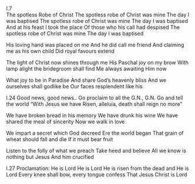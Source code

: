 I.7		
The spotless Robe of Christ
The spotless robe of Christ was mine
The day I was baptised
The spotless robe of Christ was mine
The day I was baptised
And at his feast I took the place
Of those who his call had despised
The spotless robe of Christ was mine
The day I was baptised

His loving  hand was placed on me
And he did call me friend
And claiming me as his own child
Did royal favours extend

The light of Christ now shines through me
His Paschal joy on my brow
With lamp alight the bridegroom shall find
Me always awaiting Him now

What joy to be in Paradise
And share God’s heavenly bliss
And we ourselves shall godlike be
Our faces resplendent like his

I.24
Good news, good news.. Go proclaim to all the G.N., G.N.
Go and tell the world “With Jesus we have
Risen, alleluia, death shall reign no more”

We have broken bread in his memory
We have drunk his wine
We have shared the meal of sincerity
Now we walk in love

We impart a secret which God decreed
Ere the world began
That grain of wheat should fall and die
If it must bear fruit

Listen to the folly of what we preach
Take heed and believe
All we know is nothing but Jesus
And him crucified

I.27
Proclamation:
He is Lord He is Lord
He is risen from the dead and He is Lord
Every knee shall bow, every tongue confess
That Jesus Christ is Lord